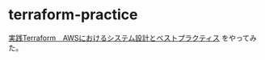# terraform-practice

[実践Terraform　AWSにおけるシステム設計とベストプラクティス](https://item.rakuten.co.jp/rakutenkobo-ebooks/1130e46b09d13b9d9b760b55dbe70c98/) をやってみた。
